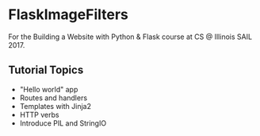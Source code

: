 # FlaskImageFilters
For the Building a Website with Python &amp; Flask course at CS @ Illinois SAIL 2017.

## Tutorial Topics
- "Hello world" app
- Routes and handlers
- Templates with Jinja2
- HTTP verbs
- Introduce PIL and StringIO
